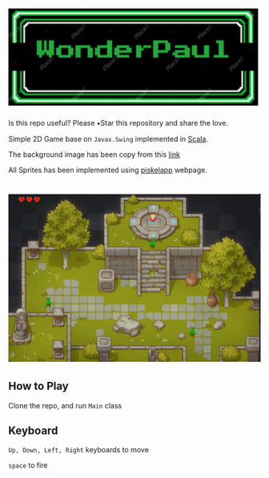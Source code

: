 # ![My image](img/logo.png)

Is this repo useful? Please ⭑Star this repository and share the love.

Simple 2D Game base on ```Javax.Swing``` implemented in [Scala](https://www.scala-lang.org).

The background image has been copy from this [link](https://cainos.itch.io/pixel-art-top-down-basic)

All Sprites has been implemented using [piskelapp](https://www.piskelapp.com/) webpage.

# ![My image](img/game.png)


## How to Play

Clone the repo, and run ```Main``` class

## Keyboard

 ```Up, Down, Left, Right``` keyboards to move

```space``` to fire

